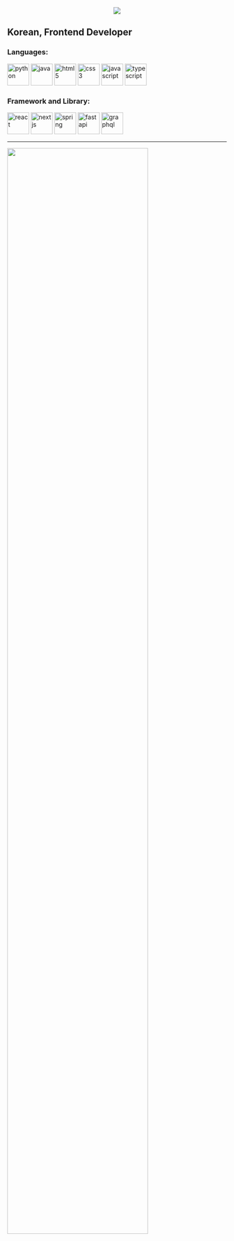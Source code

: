 <div align=center>
	<img src="https://capsule-render.vercel.app/api?type=waving&color=713ee0&height=250&section=header&text=GALBICCIM's%20Github&fontSize=80" />	
</div>

<h2 align="left">Korean, Frontend Developer</h2>

<h3 align="left">Languages:</h3>
<p align="left">
    <a target="_blank" rel="https://docs.python.org/3/">
        <img src="https://cdn.jsdelivr.net/gh/devicons/devicon@latest/icons/python/python-original.svg" alt="python" width="50" height="50" />
    </a>
    <a target="_blank" rel="https://docs.oracle.com/en/java/javase/">
        <img src="https://cdn.jsdelivr.net/gh/devicons/devicon@latest/icons/java/java-original.svg" alt="java" width="50" height="50" />
    </a>
    <a target="_blank" rel="https://developer.mozilla.org/en-US/docs/Web/HTML">
        <img src="https://cdn.jsdelivr.net/gh/devicons/devicon@latest/icons/html5/html5-original.svg" alt="html5" width="50" height="50" />
    </a>
    <a target="_blank" rel="https://developer.mozilla.org/en-US/docs/Web/CSS">
        <img src="https://cdn.jsdelivr.net/gh/devicons/devicon@latest/icons/css3/css3-original.svg" alt="css3" width="50" height="50" />
    </a>
    <a target="_blank" rel="https://developer.mozilla.org/en-US/docs/Web/JavaScript">
        <img src="https://cdn.jsdelivr.net/gh/devicons/devicon@latest/icons/javascript/javascript-original.svg" alt="javascript" width="50" height="50" />
    </a>
    <a target="_blank" rel="https://www.typescriptlang.org/docs/">
        <img src="https://cdn.jsdelivr.net/gh/devicons/devicon@latest/icons/typescript/typescript-original.svg" alt="typescript" width="50" height="50" />
    </a>
</p>

<h3 align="left">Framework and Library:</h3>
<p align="left">
    <a target="_blank" rel="https://react.dev/">
        <img src="https://cdn.jsdelivr.net/gh/devicons/devicon@latest/icons/react/react-original.svg" alt="react" width="50" height="50" />
    </a>
    <a target="_blank" rel="https://nextjs.org/docs">
        <img src="https://cdn.jsdelivr.net/gh/devicons/devicon@latest/icons/nextjs/nextjs-original.svg" alt="nextjs" width="50" height="50" />
    </a>
    <a target="_blank" rel="https://docs.spring.io/spring-boot/docs/current/reference/html/">
        <img src="https://cdn.jsdelivr.net/gh/devicons/devicon@latest/icons/spring/spring-original.svg" alt="spring" width="50" height="50" />
    </a>
    <a taget="_blank" rel="https://fastapi.tiangolo.com/">
        <img src="https://cdn.jsdelivr.net/gh/devicons/devicon@latest/icons/fastapi/fastapi-original.svg" alt="fastapi" width="50" height="50" />
    </a>
    <a target="_blank" rel="https://graphql.org/learn/">
        <img src="https://cdn.jsdelivr.net/gh/devicons/devicon@latest/icons/graphql/graphql-plain.svg" alt="graphql" width="50" height="50"/>
    </a>
</p>

<hr />

<img src="https://github-readme-stats.vercel.app/api/top-langs/?username=GALBICCIM&layout=compact" width="80%">
